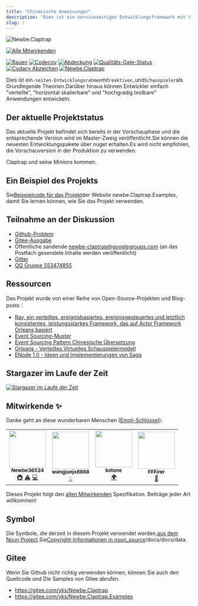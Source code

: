 ```yaml
---
title: "Chinesische Anweisungen"
description: "Dies ist ein serviceseitiges Entwicklungsframework mit \"reaktiv\", \"Ereignisrückverfolgbarkeit\" und \"Akteursmodus\" als Grundtheorien.Darüber hinaus können Entwickler einfach \"verteilte\", \"horizontal skalierbare\" und \"hochgradig testbare\" Anwendungen entwickeln."
slug: /
---
```


![Newbe.Claptrap](https://www.newbe.pro/images/main_banner.png)

<!-- ALL-CONTRIBUTORS-BADGE:START - Do not remove or modify this section -->

[![Alle Mitwirkenden](https://img.shields.io/badge/all_contributors-4-orange.svg?style=flat-square)](#contributors-)

<!-- ALL-CONTRIBUTORS-BADGE:END -->

[![Bauen](https://github.com/newbe36524/Newbe.Claptrap/workflows/Claptrap/badge.svg)](https://github.com/newbe36524/Newbe.Claptrap/actions) [![Codecov](https://img.shields.io/codecov/c/github/newbe36524/Newbe.Claptrap)](https://codecov.io/gh/newbe36524/Newbe.Claptrap) [![Abdeckung](https://sonarcloud.io/api/project_badges/measure?project=newbe36524_Newbe.Claptrap&metric=coverage)](https://sonarcloud.io/dashboard?id=newbe36524_Newbe.Claptrap) [![Qualitäts-Gate-Status](https://sonarcloud.io/api/project_badges/measure?project=newbe36524_Newbe.Claptrap&metric=alert_status)](https://sonarcloud.io/dashboard?id=newbe36524_Newbe.Claptrap) [![Codacy Abzeichen](https://api.codacy.com/project/badge/Grade/1fd0e7443364414ca0003dab27f9f9b8)](https://www.codacy.com/manual/472158246/Newbe.Claptrap?utm_source=github.com&utm_medium=referral&utm_content=newbe36524/Newbe.Claptrap&utm_campaign=Badge_Grade) [![Newbe.Claptrap](https://img.shields.io/nuget/v/Newbe.Claptrap?label=Newbe.Claptrap%20nuget&logo=Newbe.Claptrap&style=flat-square)](https://www.nuget.org/packages/Newbe.Claptrap/)

Dies ist ein`-seiten-Entwicklungsrahmen`mit`reaktiven,`und`Schauspieler`als Grundlegende Theorien.Darüber hinaus können Entwickler einfach "verteilte", "horizontal skalierbare" und "hochgradig testbare" Anwendungen entwickeln.

## Der aktuelle Projektstatus

Das aktuelle Projekt befindet sich bereits in der Vorschauphase und die entsprechende Version wird im Master-Zweig veröffentlicht.Sie können die neuesten Entwicklungspakete über nuget erhalten.Es wird nicht empfohlen, die Vorschauversion in der Produktion zu verwenden.

Claptrap und seine Minions kommen.

## Ein Beispiel des Projekts

Sie[Beispielcode für das Projekt](https://github.com/newbe36524/Newbe.Claptrap.Examples)der Website newbe.Claptrap.Examples, damit Sie lernen können, wie Sie das Projekt verwenden.

## Teilnahme an der Diskussion

- [Github-Problem](https://github.com/newbe36524/Newbe.Claptrap/issues)
- [Gitee-Ausgabe](https://gitee.com/yks/Newbe.Claptrap/issues)
- Öffentliche sandende newbe-claptrap@googlegroups.com (an das Postfach gesendete Inhalte werden veröffentlicht)
- [Gitter](https://gitter.im/newbe-claptrap/community?utm_source=badge&utm_medium=badge&utm_campaign=pr-badge)
- [QQ Gruppe 553474855](https://jq.qq.com/?_wv=1027&k=5uJGXf5)

## Ressourcen

Das Projekt wurde von einer Reihe von Open-Source-Projekten und Blog-posts：

- [Ray, ein verteiltes, ereignisbasiertes, ereignisgesteuertes und letztlich konsistentes, leistungsstarkes Framework, das auf Actor Framework Orleans basiert](https://github.com/RayTale/Ray)
- [Event Sourcing-Muster](https://docs.microsoft.com/en-us/previous-versions/msp-n-p/dn589792%28v%3dpandp.10%29)
- [Event Sourcing Pattern Chinesische Übersetzung](https://www.infoq.cn/article/event-sourcing)
- [Orleans - Verteiltes Virtuelles Schauspielermodell](https://github.com/dotnet/orleans)
- [ENode 1.0 - Ideen und Implementierungen von Saga](http://www.cnblogs.com/netfocus/p/3149156.html)

## Stargazer im Laufe der Zeit

[![Stargazer im Laufe der Zeit](https://starchart.cc/newbe36524/Newbe.Claptrap.svg)](https://starchart.cc/newbe36524/Newbe.Claptrap)

## Mitwirkende ✨

Danke geht an diese wunderbaren Menschen ([Emoji-Schlüssel](https://allcontributors.org/docs/en/emoji-key)):

<!-- ALL-CONTRIBUTORS-LIST:START - Do not remove or modify this section -->
<!-- prettier-ignore-start -->
<!-- markdownlint-disable -->
<table>
  <tr>
    <td align="center"><a href="https://www.newbe.pro"><img src="https://avatars1.githubusercontent.com/u/7685462?v=4" width="100px;" alt=""/><br /><sub><b>Newbe36524</b></sub></a><br /><a href="#infra-newbe36524" title="Infrastructure (Hosting, Build-Tools, etc)">🚇</a> <a href="https://github.com/newbe36524/Newbe.Claptrap/commits?author=newbe36524" title="Tests">⚠️</a> <a href="https://github.com/newbe36524/Newbe.Claptrap/commits?author=newbe36524" title="Code">💻</a></td>
    <td align="center"><a href="https://github.com/wangjunjx8868"><img src="https://avatars3.githubusercontent.com/u/5389565?v=4" width="100px;" alt=""/><br /><sub><b>wangjunjx8868</b></sub></a><br /><a href="#example-wangjunjx8868" title="Examples">💡</a></td>
    <td align="center"><a href="https://github.com/kotoneme"><img src="https://avatars3.githubusercontent.com/u/43395111?v=4" width="100px;" alt=""/><br /><sub><b>kotone</b></sub></a><br /><a href="#translation-kotoneme" title="Translation">🌍</a></td>
    <td align="center"><a href="https://github.com/FFFirer"><img src="https://avatars2.githubusercontent.com/u/22254170?v=4" width="100px;" alt=""/><br /><sub><b>FFFirer</b></sub></a><br /><a href="https://github.com/newbe36524/Newbe.Claptrap/issues?q=author%3AFFFirer" title="Bug reports">🐛</a></td>
  </tr>
</table>

<!-- markdownlint-enable -->
<!-- prettier-ignore-end -->

<!-- ALL-CONTRIBUTORS-LIST:END -->

Dieses Projekt folgt den [allen Mitwirkenden](https://github.com/all-contributors/all-contributors) Spezifikation. Beiträge jeder Art willkommen!

## Symbol

Die Symbole, die derzeit in diesem Projekt verwendet werden,[aus dem Noun Project](https://thenounproject.com/).Sie[Copyright-Informationen in noun_source](https://github.com/newbe36524/Newbe.Claptrap/tree/master/docs/noun_source)/docs/docs/data.

## Gitee

Wenn Sie Github nicht richtig verwenden können, können Sie auch den Quellcode und Die Samples von Gitee abrufen.

- <https://gitee.com/yks/Newbe.Claptrap>
- <https://gitee.com/yks/Newbe.Claptrap.Examples>
